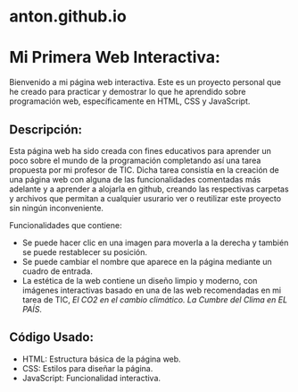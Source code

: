 # anton.github.io
# Mi Primera Web Interactiva:

Bienvenido a mi página web interactiva. Este es un proyecto personal que he creado para practicar y demostrar lo que he aprendido sobre programación web, específicamente en HTML, CSS y JavaScript.

## Descripción:

Esta página web ha sido creada con fines educativos para aprender un poco sobre el mundo de la programación completando así una tarea propuesta por mi profesor de TIC. Dicha tarea consistía en la creación de una página web con alguna de las funcionalidades comentadas más adelante y a aprender a alojarla en github, creando las respectivas carpetas y archivos que permitan a cualquier usurario ver o reutilizar este proyecto sin ningún inconveniente. 

Funcionalidades que contiene:

- Se puede hacer clic en una imagen para moverla a la derecha y también se puede restablecer su posición.
- Se puede cambiar el nombre que aparece en la página mediante un cuadro de entrada.
- La estética de la web contiene un diseño limpio y moderno, con imágenes interactivas basado en una de las web recomendadas en mi tarea de TIC, *El CO2 en el cambio climático. La Cumbre del Clima en EL PAÍS*.


## Código Usado:

- HTML: Estructura básica de la página web.
- CSS: Estilos para diseñar la página.
- JavaScript: Funcionalidad interactiva.

## Funcionalidades Cumplidas de la Tarea:

1. Clic en imagen: Se puede hacer clic en una imagen para moverla a la derecha, y luego restablecer su posición con un botón.
2. Cambio de nombre: Puedes cambiar tu nombre, el cual se guarda en el almacenamiento local del navegador para personalizar el mensaje de bienvenida.
3. Enlace a sitio web externo: Abre en ventana nueva y tiene título de accesibilidad.
4. Objeto en movimiento: Las imágenes que al hacer click se alternan.

## Enlace a la web creada:



## Licencia

Este proyecto es de uso personal y se encuentra bajo la licencia [MIT](LICENSE).
